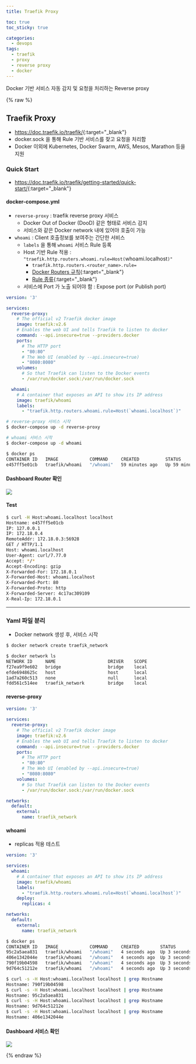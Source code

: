 ```yaml
---
title: Traefik Proxy

toc: true
toc_sticky: true

categories:
  - devops
tags:
  - traefik
  - proxy
  - reverse proxy
  - docker
---
```


Docker 기반 서비스 자동 감지 및 요청을 처리하는 Reverse proxy 

{% raw %}

## Traefik Proxy
- <https://doc.traefik.io/traefik/>{:target="_blank"}
- docker.sock 을 통해 Rule 기반 서비스를 찾고 요청을 처리함 
- Docker 이외에 Kubernetes, Docker Swarm, AWS, Mesos, Marathon 등을 지원 

### Quick Start
- <https://doc.traefik.io/traefik/getting-started/quick-start/>{:target="_blank"}

#### docker-compose.yml
- `reverse-proxy` : traefik reverse proxy 서비스
  - Docker Out of Docker (DooD) 같은 형태로 서비스 감지 
  - 서비스와 같은 Docker network 내에 있어야 호출이 가능 
- `whoami` : Client 호출정보를 보여주는 간단한 서비스 
  - `labels` 을 통해 `whoami` 서비스 Rule 등록 
  - Host 기반 Rule 적용 : `"traefik.http.routers.whoami.rule=Host(`whoami.localhost`)"`
    - `traefik.http.routers.<router_name>.rule=`
    - [Docker Routers 규칙](https://doc.traefik.io/traefik/routing/providers/docker/#routers){:target="_blank"}
    - [Rule 종류](https://doc.traefik.io/traefik/routing/routers/#rule){:target="_blank"}
  - 서비스에 Port 가 노출 되어야 함 : Expose port (or Publish port)

```yaml
version: '3'

services:
  reverse-proxy:
    # The official v2 Traefik docker image
    image: traefik:v2.6
    # Enables the web UI and tells Traefik to listen to docker
    command: --api.insecure=true --providers.docker
    ports:
      # The HTTP port
      - "80:80"
      # The Web UI (enabled by --api.insecure=true)
      - "8080:8080"
    volumes:
      # So that Traefik can listen to the Docker events
      - /var/run/docker.sock:/var/run/docker.sock

  whoami:
    # A container that exposes an API to show its IP address
    image: traefik/whoami
    labels:
      - "traefik.http.routers.whoami.rule=Host(`whoami.localhost`)"
```

```sh
# reverse-proxy 서비스 시작 
$ docker-compose up -d reverse-proxy

# whoami 서비스 시작
$ docker-compose up -d whoami

$ docker ps 
CONTAINER ID   IMAGE            COMMAND     CREATED          STATUS         PORTS   NAMES
e457ff5e01cb   traefik/whoami   "/whoami"   59 minutes ago   Up 59 minutes  80/tcp  traefik_whoami_1
```

#### Dashboard Router 확인

![](/images/2022-03-06-05-35-01.png)

#### Test

```sh
$ curl -H Host:whoami.localhost localhost
Hostname: e457ff5e01cb
IP: 127.0.0.1
IP: 172.18.0.4
RemoteAddr: 172.18.0.3:56928
GET / HTTP/1.1
Host: whoami.localhost
User-Agent: curl/7.77.0
Accept: */*
Accept-Encoding: gzip
X-Forwarded-For: 172.18.0.1
X-Forwarded-Host: whoami.localhost
X-Forwarded-Port: 80
X-Forwarded-Proto: http
X-Forwarded-Server: 4c17ac309109
X-Real-Ip: 172.18.0.1
```

---

### Yaml 파일 분리 
- Docker network 생성 후, 서비스 시작 

```sh
$ docker network create traefik_network

$ docker network ls
NETWORK ID     NAME                    DRIVER    SCOPE
f27ea9f9e602   bridge                  bridge    local
efde6948625c   host                    host      local
1ad7a260c513   none                    null      local
fdd561c514ee   traefik_network         bridge    local
```

#### reverse-proxy 

```yaml
version: '3'

services:
  reverse-proxy:
    # The official v2 Traefik docker image
    image: traefik:v2.6
    # Enables the web UI and tells Traefik to listen to docker
    command: --api.insecure=true --providers.docker
    ports:
      # The HTTP port
      - "80:80"
      # The Web UI (enabled by --api.insecure=true)
      - "8080:8080"
    volumes:
      # So that Traefik can listen to the Docker events
      - /var/run/docker.sock:/var/run/docker.sock

networks:
  default:
    external:
      name: traefik_network
```

#### whoami
- replicas 적용 테스트 

```yaml
version: '3'

services:
  whoami:
    # A container that exposes an API to show its IP address
    image: traefik/whoami
    labels:
      - "traefik.http.routers.whoami.rule=Host(`whoami.localhost`)"
    deploy:
      replicas: 4

networks:
  default:
    external:
      name: traefik_network
```


```sh
$ docker ps
CONTAINER ID   IMAGE            COMMAND     CREATED        STATUS        PORTS    NAMES
95c2a5aea831   traefik/whoami   "/whoami"   4 seconds ago  Up 3 seconds  80/tcp   traefik_whoami_3
406e1342044e   traefik/whoami   "/whoami"   4 seconds ago  Up 3 seconds  80/tcp   traefik_whoami_4
790f19b04598   traefik/whoami   "/whoami"   4 seconds ago  Up 3 seconds  80/tcp   traefik_whoami_2
9d764c51212e   traefik/whoami   "/whoami"   4 seconds ago  Up 3 seconds  80/tcp   traefik_whoami_1

$ curl -s -H Host:whoami.localhost localhost | grep Hostname
Hostname: 790f19b04598
$ curl -s -H Host:whoami.localhost localhost | grep Hostname
Hostname: 95c2a5aea831
$ curl -s -H Host:whoami.localhost localhost | grep Hostname
Hostname: 9d764c51212e
$ curl -s -H Host:whoami.localhost localhost | grep Hostname
Hostname: 406e1342044e
```

#### Dashboard 서비스 확인

![](/images/2022-03-06-06-10-23.png)


{% endraw %}
